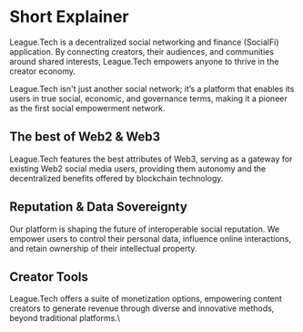 # Short Explainer

League.Tech is a decentralized social networking and finance (SocialFi) application. By connecting creators, their audiences, and communities around shared interests, League.Tech empowers anyone to thrive in the creator economy.

League.Tech isn't just another social network; it’s a platform that enables its users in true social, economic, and governance terms, making it a pioneer as the first social empowerment network.

## The best of Web2 & Web3

League.Tech features the best attributes of Web3, serving as a gateway for existing Web2 social media users, providing them autonomy and the decentralized benefits offered by blockchain technology.

## Reputation & Data Sovereignty

Our platform is shaping the future of interoperable social reputation. We empower users to control their personal data, influence online interactions, and retain ownership of their intellectual property.

## Creator Tools

League.Tech offers a suite of monetization options, empowering content creators to generate revenue through diverse and innovative methods, beyond traditional platforms.\
